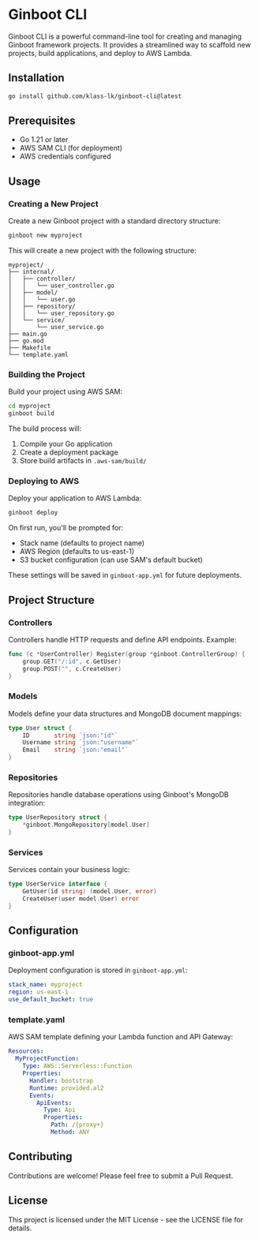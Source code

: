 # Ginboot CLI

Ginboot CLI is a powerful command-line tool for creating and managing Ginboot framework projects. It provides a streamlined way to scaffold new projects, build applications, and deploy to AWS Lambda.

## Installation

```bash
go install github.com/klass-lk/ginboot-cli@latest
```

## Prerequisites

- Go 1.21 or later
- AWS SAM CLI (for deployment)
- AWS credentials configured

## Usage

### Creating a New Project

Create a new Ginboot project with a standard directory structure:

```bash
ginboot new myproject
```

This will create a new project with the following structure:
```
myproject/
├── internal/
│   ├── controller/
│   │   └── user_controller.go
│   ├── model/
│   │   └── user.go
│   ├── repository/
│   │   └── user_repository.go
│   └── service/
│       └── user_service.go
├── main.go
├── go.mod
├── Makefile
└── template.yaml
```

### Building the Project

Build your project using AWS SAM:

```bash
cd myproject
ginboot build
```

The build process will:
1. Compile your Go application
2. Create a deployment package
3. Store build artifacts in `.aws-sam/build/`

### Deploying to AWS

Deploy your application to AWS Lambda:

```bash
ginboot deploy
```

On first run, you'll be prompted for:
- Stack name (defaults to project name)
- AWS Region (defaults to us-east-1)
- S3 bucket configuration (can use SAM's default bucket)

These settings will be saved in `ginboot-app.yml` for future deployments.

## Project Structure

### Controllers
Controllers handle HTTP requests and define API endpoints. Example:
```go
func (c *UserController) Register(group *ginboot.ControllerGroup) {
    group.GET("/:id", c.GetUser)
    group.POST("", c.CreateUser)
}
```

### Models
Models define your data structures and MongoDB document mappings:
```go
type User struct {
    ID       string `json:"id"`
    Username string `json:"username"`
    Email    string `json:"email"`
}
```

### Repositories
Repositories handle database operations using Ginboot's MongoDB integration:
```go
type UserRepository struct {
    *ginboot.MongoRepository[model.User]
}
```

### Services
Services contain your business logic:
```go
type UserService interface {
    GetUser(id string) (model.User, error)
    CreateUser(user model.User) error
}
```

## Configuration

### ginboot-app.yml
Deployment configuration is stored in `ginboot-app.yml`:
```yaml
stack_name: myproject
region: us-east-1
use_default_bucket: true
```

### template.yaml
AWS SAM template defining your Lambda function and API Gateway:
```yaml
Resources:
  MyProjectFunction:
    Type: AWS::Serverless::Function
    Properties:
      Handler: bootstrap
      Runtime: provided.al2
      Events:
        ApiEvents:
          Type: Api
          Properties:
            Path: /{proxy+}
            Method: ANY
```

## Contributing

Contributions are welcome! Please feel free to submit a Pull Request.

## License

This project is licensed under the MIT License - see the LICENSE file for details.
